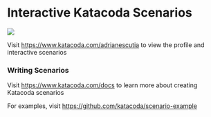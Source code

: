 # Interactive Katacoda Scenarios

[![](http://shields.katacoda.com/katacoda/adrianescutia/count.svg)](https://www.katacoda.com/adrianescutia "Get your profile on Katacoda.com")

Visit https://www.katacoda.com/adrianescutia to view the profile and interactive scenarios

### Writing Scenarios
Visit https://www.katacoda.com/docs to learn more about creating Katacoda scenarios

For examples, visit https://github.com/katacoda/scenario-example
